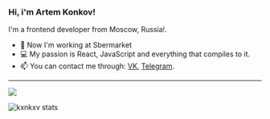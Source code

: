 ### Hi, i'm Artem Konkov!
I'm a frontend developer from Moscow, Russia!. 

- 📱  Now I'm working at Sbermarket
- 💻  My passion is React, JavaScript and everything that compiles to it.
- 📫  You can contact me through: [VK](https://vk.com/kxnkxv), [Telegram](https://t.me/kxnkxv).

---
![](https://komarev.com/ghpvc/?username=kxnkxv)

![kxnkxv stats](https://github-readme-stats.vercel.app/api?username=kxnkxv&count_private=true&show_icons=true&theme=prussian)
